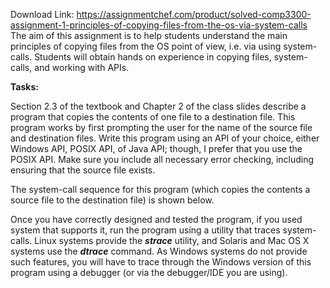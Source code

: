 Download Link: https://assignmentchef.com/product/solved-comp3300-assignment-1-principles-of-copying-files-from-the-os-via-system-calls
<br>
The aim of this assignment is to help students understand the main principles of copying files from the OS point of view, i.e. via using system-calls. Students will obtain hands on experience in copying files, system-calls, and working with APIs.

<strong>Tasks: </strong>

Section 2.3 of the textbook and Chapter 2 of the class slides describe a program that copies the contents of one file to a destination file. This program works by first prompting the user for the name of the source file and destination files. Write this program using an API of your choice, either Windows API, POSIX API, of Java API; though, I prefer that you use the POSIX API. Make sure you include all necessary error checking, including ensuring that the source file exists.

The system-call sequence for this program (which copies the contents a source file to the destination file) is shown below.

Once you have correctly designed and tested the program, if you used system that supports it, run the program using a utility that traces system-calls. Linux systems provide the <strong><em>strace</em></strong> utility, and Solaris and Mac OS X systems use the <strong><em>dtrace</em></strong> command. As Windows systems do not provide such features, you will have to trace through the Windows version of this program using a debugger (or via the debugger/IDE you are using).


